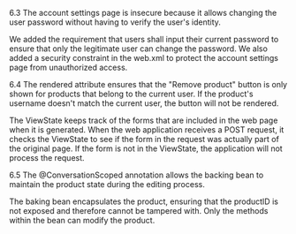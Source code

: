 6.3
The account settings page is insecure because it allows changing the user password without having to verify the user's identity. 

We added the requirement that users shall input their current password to ensure that only the legitimate user can change the password. We also added a security constraint in the web.xml to protect the account settings page from unauthorized access.

6.4
The rendered attribute ensures that the "Remove product" button is only shown for products that belong to the current user. If the product's username doesn't match the current user, the button will not be rendered.

The ViewState keeps track of the forms that are included in the web page when it is generated. When the web application receives a POST request, it checks the ViewState to see if the form in the request was actually part of the original page. If the form is not in the ViewState, the application will not process the request.

6.5
The @ConversationScoped annotation allows the backing bean to maintain the product state during the editing process.

The baking bean encapsulates the product, ensuring that the productID is not exposed and therefore cannot be tampered with. Only the methods within the bean can modify the product.